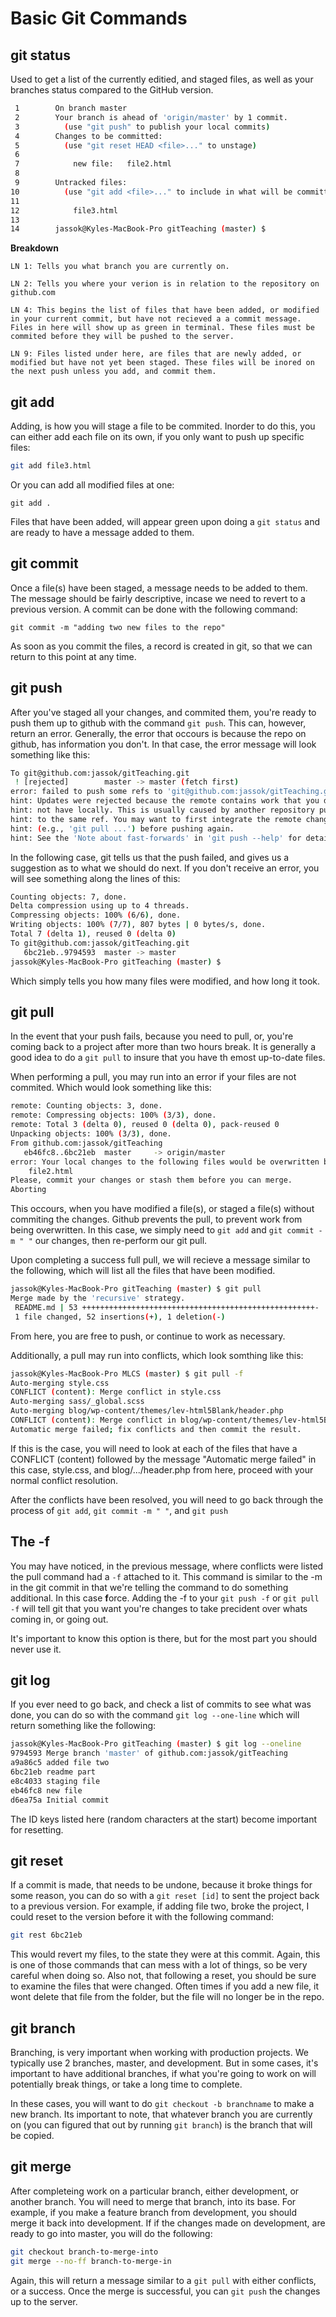 # Basic Git Commands

## git status

Used to get a list of the currently editied, and staged files, as well as your branches status compared to the GitHub version.

```bash
 1        On branch master
 2        Your branch is ahead of 'origin/master' by 1 commit.
 3          (use "git push" to publish your local commits)
 4        Changes to be committed:
 5          (use "git reset HEAD <file>..." to unstage)
 6
 7            new file:   file2.html
 8
 9        Untracked files:
10          (use "git add <file>..." to include in what will be committed)
11
12            file3.html
13
14        jassok@Kyles-MacBook-Pro gitTeaching (master) $ 
```

**Breakdown**
    
    LN 1: Tells you what branch you are currently on.
    
    LN 2: Tells you where your verion is in relation to the repository on github.com
    
    LN 4: This begins the list of files that have been added, or modified in your current commit, but have not recieved a a commit message. Files in here will show up as green in terminal. These files must be commited before they will be pushed to the server.
    
    LN 9: Files listed under here, are files that are newly added, or modified but have not yet been staged. These files will be inored on the next push unless you add, and commit them.
    
## git add

Adding, is how you will stage a file to be commited. Inorder to do this,  you can either add each file on its own, if you only want to push up specific files:

```bash 
git add file3.html 
```

Or you can add all modified files at one:

``` git add . ```

Files that have been added, will appear green upon doing a `git status` and are ready to have a message added to them.

## git commit

Once a file(s) have been staged, a message needs to be added to them. The message should be fairly descriptive, incase we need to revert to a previous version. A commit can be done with the following command:

``` git commit -m "adding two new files to the repo" ```

As soon as you commit the files, a record is created in git, so that we can return to this point at any time. 

## git push

After you've staged all your changes, and commited them, you're ready to push them up to github with the command `git push`. This can, however, return an error. Generally, the error that occours is because the repo on github, has information you don't. In that case, the error message will look something like this:

```bash
To git@github.com:jassok/gitTeaching.git
 ! [rejected]        master -> master (fetch first)
error: failed to push some refs to 'git@github.com:jassok/gitTeaching.git'
hint: Updates were rejected because the remote contains work that you do
hint: not have locally. This is usually caused by another repository pushing
hint: to the same ref. You may want to first integrate the remote changes
hint: (e.g., 'git pull ...') before pushing again.
hint: See the 'Note about fast-forwards' in 'git push --help' for details.
```

In the following case, git tells us that the push failed, and gives us a suggestion as to what we should do next. If you don't receive an error, you will see something along the lines of this:

```bash
Counting objects: 7, done.
Delta compression using up to 4 threads.
Compressing objects: 100% (6/6), done.
Writing objects: 100% (7/7), 807 bytes | 0 bytes/s, done.
Total 7 (delta 1), reused 0 (delta 0)
To git@github.com:jassok/gitTeaching.git
   6bc21eb..9794593  master -> master
jassok@Kyles-MacBook-Pro gitTeaching (master) $ 
```

Which simply tells you how many files were modified, and how long it took.

## git pull

In the event that your push fails, because you need to pull, or, you're coming back to a project after more than two hours break. It is generally a good idea to do a `git pull` to insure that you have th emost up-to-date files.

When performing a pull, you may run into an error if your files are not commited. Which would look something like this:

```bash
remote: Counting objects: 3, done.
remote: Compressing objects: 100% (3/3), done.
remote: Total 3 (delta 0), reused 0 (delta 0), pack-reused 0
Unpacking objects: 100% (3/3), done.
From github.com:jassok/gitTeaching
   eb46fc8..6bc21eb  master     -> origin/master
error: Your local changes to the following files would be overwritten by merge:
	file2.html
Please, commit your changes or stash them before you can merge.
Aborting
```

This occours, when you have modified a file(s), or staged a file(s) without commiting the changes. Github prevents the pull, to prevent work from being overwritten. In this case, we simply need to `git add` and `git commit -m " "` our changes, then re-perform our git pull.

Upon completing a success full pull, we will recieve a message similar to the following, which will list all the files that have been modified.

```bash
jassok@Kyles-MacBook-Pro gitTeaching (master) $ git pull
Merge made by the 'recursive' strategy.
 README.md | 53 ++++++++++++++++++++++++++++++++++++++++++++++++++++-
 1 file changed, 52 insertions(+), 1 deletion(-)
```

From here, you are free to push, or continue to work as necessary.

Additionally, a pull may run into conflicts, which look somthing like this:

```bash
jassok@Kyles-MacBook-Pro MLCS (master) $ git pull -f
Auto-merging style.css
CONFLICT (content): Merge conflict in style.css
Auto-merging sass/_global.scss
Auto-merging blog/wp-content/themes/lev-html5Blank/header.php
CONFLICT (content): Merge conflict in blog/wp-content/themes/lev-html5Blank/header.php
Automatic merge failed; fix conflicts and then commit the result.
```

If this is the case, you will need to look at each of the files that have a CONFLICT (content) followed by the message "Automatic merge failed" in this case, style.css, and blog/.../header.php from here, proceed with your normal conflict resolution.

After the conflicts have been resolved, you will need to go back through the process of `git add`, `git commit -m " "`, and `git push`

## The -f

You may have noticed, in the previous message, where conflicts were listed the pull command had a `-f` attached to it. This command is similar to the -m in the git commit in that we're telling the command to do something additional. In this case **f**orce. Adding the -f to your `git push -f` or `git pull -f` will tell git that you want you're changes to take precident over whats coming in, or going out. 

It's important to know this option is there, but for the most part you should never use it.

## git log

If you ever need to go back, and check a list of commits to see what was done, you can do so with the command `git log --one-line` which will return something like the following:

```bash
jassok@Kyles-MacBook-Pro gitTeaching (master) $ git log --oneline
9794593 Merge branch 'master' of github.com:jassok/gitTeaching
a9a86c5 added file two
6bc21eb readme part
e8c4033 staging file
eb46fc8 new file
d6ea75a Initial commit
```

The ID keys listed here (random characters at the start) become important for resetting.

## git reset

If a commit is made, that needs to be undone, because it broke things for some reason, you can do so with a `git reset [id]` to sent the project back to a previous version. For example, if adding file two, broke the project, I could reset to the version before it with the following command:

```bash
git rest 6bc21eb
```

This would revert my files, to the state they were at this commit. Again, this is one of those commands that can mess with a lot of things, so be very careful when doing so. Also not, that following a reset, you should be sure to examine the files that were changed. Often times if you add a new file, it wont delete that file from the folder, but the file will no longer be in the repo.

## git branch

Branching, is very important when working with production projects. We typically use 2 branches, master, and development. But in some cases, it's important to have additional branches, if what you're going to work on will potentially break things, or take a long time to complete.

In these cases, you will want to do `git checkout -b branchname` to make a new branch. Its important to note, that whatever branch you are currently on (you can figured that out by running `git branch`) is the branch that will be copied.

## git merge

After completeing work on a particular branch, either development, or another branch. You will need to merge that branch, into its base. For example, if you make a feature branch from development, you should merge it back into development. If if the changes made on development, are ready to go into master, you will do the following:

```bash
git checkout branch-to-merge-into
git merge --no-ff branch-to-merge-in
```

Again, this will return a message similar to a `git pull` with either conflicts, or a success. Once the merge is successful, you can `git push` the changes up to the server.
